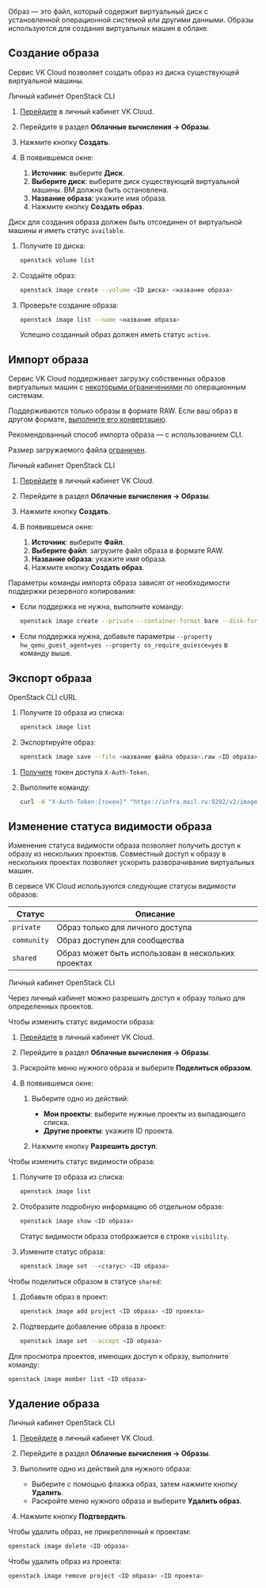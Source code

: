 Образ — это файл, который содержит виртуальный диск с установленной операционной системой или другими данными. Образы используются для создания виртуальных машин в облаке.

## Создание образа

Сервис VK Cloud позволяет создать образ из диска существующей виртуальной машины.

<tabs>
<tablist>
<tab>Личный кабинет</tab>
<tab>OpenStack CLI</tab>
</tablist>
<tabpanel>

1. [Перейдите](https://msk.cloud.vk.com/app/) в личный кабинет VK Cloud.
2. Перейдите в раздел **Облачные вычисления → Образы**.
3. Нажмите кнопку **Создать**.
4. В появившемся окне:

   1. **Источник**: выберите **Диск**.
   2. **Выберите диск**: выберите диск существующей виртуальной машины. ВМ должна быть остановлена.
   3. **Название образа**: укажите имя образа.
   4. Нажмите кнопку **Создать образ**.

</tabpanel>
<tabpanel>

<warn>

Диск для создания образа должен быть отсоединен от виртуальной машины и иметь статус `available`.

</warn>

1. Получите `ID` диска:

   ```bash
   openstack volume list
   ```

2. Создайте образ:

   ```bash
   openstack image create --volume <ID диска> <название образа>
   ```

3. Проверьте создание образа:

   ```bash
   openstack image list --name <название образа>
   ```

   Успешно созданный образ должен иметь статус `active`.

</tabpanel>
</tabs>

## Импорт образа

Сервис VK Cloud поддерживает загрузку собственных образов виртуальных машин с [некоторыми ограничениями](/ru/base/iaas/concepts/vm-concept#operacionnaya_sistema) по операционным системам.

<info>

Поддерживаются только образы в формате RAW. Если ваш образ в другом формате, [выполните его конвертацию](../../../use-cases/packer#1_konvertiruyte_obraz_v_format_raw).

</info>

<warn>

Рекомендованный способ импорта образа — с использованием CLI.

Размер загружаемого файла [ограничен](/ru/base/account/concepts/quotasandlimits#diski_i_obrazy_86fe464b).

</warn>

<tabs>
<tablist>
<tab>Личный кабинет</tab>
<tab>OpenStack CLI</tab>
</tablist>
<tabpanel>

1. [Перейдите](https://msk.cloud.vk.com/app/) в личный кабинет VK Cloud.
2. Перейдите в раздел **Облачные вычисления → Образы**.
3. Нажмите кнопку **Создать**.
4. В появившемся окне:

   1. **Источник**: выберите **Файл**.
   2. **Выберите файл**: загрузите файл образа в формате RAW.
   3. **Название образа**: укажите имя образа.
   4. Нажмите кнопку **Создать образ**.

</tabpanel>
<tabpanel>

Параметры команды импорта образа зависят от необходимости поддержки резервного копирования:

- Если поддержка не нужна, выполните команду:

   ```bash
   openstack image create --private --container-format bare --disk-format raw --property store=s3 --file <путь к файлу образа> <название образа>
   ```

- Если поддержка нужна, добавьте параметры `--property hw_qemu_guest_agent=yes --property os_require_quiesce=yes` в команду выше.

</tabpanel>
</tabs>

## Экспорт образа

<tabs>
<tablist>
<tab>OpenStack CLI</tab>
<tab>cURL</tab>
</tablist>
<tabpanel>

1. Получите `ID` образа из списка:

   ```bash
   openstack image list
   ```

2. Экспортируйте образ:

   ```bash
   openstack image save --file <название файла образа>.raw <ID образа>
   ```

</tabpanel>
<tabpanel>

1. [Получите](/ru/additionals/cases/case-keystone-token) токен доступа `X-Auth-Token`.
1. Выполните команду:

   ```bash
   curl -H "X-Auth-Token:{токен}" "https://infra.mail.ru:9292/v2/images/{ID образа}/file" --output <название файла образа>.raw
   ```

</tabpanel>
</tabs>

## Изменение статуса видимости образа

Изменение статуса видимости образа позволяет получить доступ к образу из нескольких проектов. Совместный доступ к образу в нескольких проектах позволяет ускорить разворачивание виртуальных машин.

В сервисе VK Cloud используются следующие статусы видимости образов:

| Статус      | Описание                                            |
|-------------|-----------------------------------------------------|
| `private`   | Образ только для личного доступа                    |
| `community` | Образ доступен для сообщества                       |
| `shared`    | Образ может быть использован в нескольких проектах  |

<tabs>
<tablist>
<tab>Личный кабинет</tab>
<tab>OpenStack CLI</tab>
</tablist>
<tabpanel>

<info>

Через личный кабинет можно разрешить доступ к образу только для определенных проектов.

</info>

Чтобы изменить статус видимости образа:

1. [Перейдите](https://msk.cloud.vk.com/app/) в личный кабинет VK Cloud.
2. Перейдите в раздел **Облачные вычисления → Образы**.
3. Раскройте меню нужного образа и выберите **Поделиться образом**.
4. В появившемся окне:

   1. Выберите одно из действий:

      - **Мои проекты**: выберите нужные проекты из выпадающего списка.
      - **Другие проекты**: укажите ID проекта.

   2. Нажмите кнопку **Разрешить доступ**.

</tabpanel>
<tabpanel>

Чтобы изменить статус видимости образа:

1. Получите `ID` образа из списка:

   ```bash
   openstack image list
   ```

2. Отобразите подробную информацию об отдельном образе:

   ```bash
   openstack image show <ID образа>
   ```

   Статус видимости образа отображается в строке `visibility`.

3. Измените статус образа:

   ```bash
   openstack image set --<статус> <ID образа>
   ```

Чтобы поделиться образом в статусе `shared`:

1. Добавьте образ в проект:

   ```bash
   openstack image add project <ID образа> <ID проекта>
   ```

2. Подтвердите добавление образа в проект:

   ```bash
   openstack image set --accept <ID образа>
   ```

Для просмотра проектов, имеющих доступ к образу, выполните команду:

```bash
openstack image member list <ID образа>
```

</tabpanel>
</tabs>

## Удаление образа

<tabs>
<tablist>
<tab>Личный кабинет</tab>
<tab>OpenStack CLI</tab>
</tablist>
<tabpanel>

1. [Перейдите](https://msk.cloud.vk.com/app/) в личный кабинет VK Cloud.
2. Перейдите в раздел **Облачные вычисления → Образы**.
3. Выполните одно из действий для нужного образа:

   - Выберите с помощью флажка образ, затем нажмите кнопку **Удалить**.
   - Раскройте меню нужного образа и выберите **Удалить образ**.

4. Нажмите кнопку **Подтвердить**.

</tabpanel>
<tabpanel>

Чтобы удалить образ, не прикрепленный к проектам:

```bash
openstack image delete <ID образа>
```

Чтобы удалить образ из проекта:

```bash
openstack image remove project <ID образа> <ID проекта>
```

</tabpanel>
</tabs>
